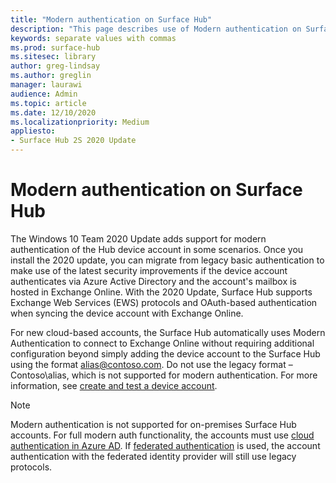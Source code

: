 ```yaml
---
title: "Modern authentication on Surface Hub"
description: "This page describes use of Modern authentication on Surface Hub in contrast to legacy basic authentication."
keywords: separate values with commas
ms.prod: surface-hub
ms.sitesec: library
author: greg-lindsay
ms.author: greglin
manager: laurawi
audience: Admin
ms.topic: article
ms.date: 12/10/2020
ms.localizationpriority: Medium
appliesto:
- Surface Hub 2S 2020 Update
---
```


# Modern authentication on Surface Hub

The Windows 10 Team 2020 Update adds support for modern authentication of the Hub device account in some scenarios. Once you install the 2020 update, you can migrate from legacy basic authentication to make use of the latest security improvements if the device account authenticates via Azure Active Directory and the account's mailbox is hosted in Exchange Online. With the 2020 Update, Surface Hub supports Exchange Web Services (EWS) protocols and OAuth-based authentication when syncing the device account with Exchange Online.

For new cloud-based accounts, the Surface Hub automatically uses Modern Authentication to connect to Exchange Online without requiring additional configuration beyond simply adding the device account to the Surface Hub using the format [alias@contoso.com](mailto:alias@contoso.com). Do not use the legacy format – Contoso\alias, which is not supported for modern authentication. For more information, see [create and test a device account](create-and-test-a-device-account-surface-hub.md).

> [!NOTE]
> Modern authentication is not supported for on-premises Surface Hub accounts. For full modern auth functionality, the accounts must use [cloud authentication in Azure AD](/azure/active-directory/hybrid/choose-ad-authn#cloud-authentication). If [federated authentication](/azure/active-directory/hybrid/choose-ad-authn#federated-authentication) is used, the account authentication with the federated identity provider will still use legacy protocols.
